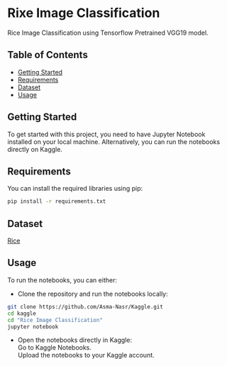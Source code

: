 # Rixe Image Classification
Rice Image Classification using Tensorflow Pretrained VGG19 model.

## Table of Contents

- [Getting Started](#getting-started)
- [Requirements](#requirements)
- [Dataset](#dataset)
- [Usage](#usage)

## Getting Started

To get started with this project, you need to have Jupyter Notebook installed on your local machine. Alternatively, you can run the notebooks directly on Kaggle.

## Requirements

You can install the required libraries using pip:

```bash
pip install -r requirements.txt
```
## Dataset
[Rice](https://www.kaggle.com/datasets/muratkokludataset/rice-image-dataset)

## Usage
To run the notebooks, you can either:

- Clone the repository and run the notebooks locally:
```bash
git clone https://github.com/Asma-Nasr/Kaggle.git
cd kaggle
cd "Rice Image Classification"
jupyter notebook
```
- Open the notebooks directly in Kaggle: \
Go to Kaggle Notebooks. \
Upload the notebooks to your Kaggle account.
